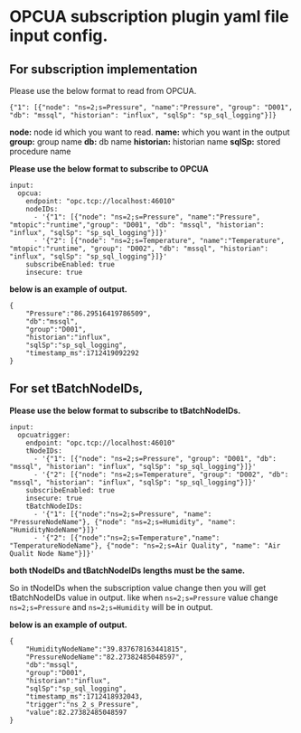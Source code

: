 # OPCUA subscription plugin yaml file input config.

## For subscription implementation

Please use the below format to read from OPCUA.

```{"1": [{"node": "ns=2;s=Pressure", "name":"Pressure", "group": "D001", "db": "mssql", "historian": "influx", "sqlSp": "sp_sql_logging"}]}```

**node:** node id which you want to read.
**name:** which you want in the output
**group:** group name
**db:** db name 
**historian:** historian name
**sqlSp:** stored procedure name

**Please use the below format to subscribe to OPCUA**
```
input:
  opcua:
    endpoint: "opc.tcp://localhost:46010"
    nodeIDs:
      - '{"1": [{"node": "ns=2;s=Pressure", "name":"Pressure", "mtopic":"runtime","group": "D001", "db": "mssql", "historian": "influx", "sqlSp": "sp_sql_logging"}]}'
      - '{"2": [{"node": "ns=2;s=Temperature", "name":"Temperature", "mtopic":"runtime", "group": "D002", "db": "mssql", "historian": "influx", "sqlSp": "sp_sql_logging"}]}'
    subscribeEnabled: true
    insecure: true
```	

**below is an example of output.**
```
{
	"Pressure":"86.29516419786509",
	"db":"mssql",
	"group":"D001",
	"historian":"influx",
	"sqlSp":"sp_sql_logging",
	"timestamp_ms":1712419092292
}
```

## For set tBatchNodeIDs,
**Please use the below format to subscribe to tBatchNodeIDs.**
```
input:
  opcuatrigger:
    endpoint: "opc.tcp://localhost:46010"
    tNodeIDs:
      - '{"1": [{"node": "ns=2;s=Pressure", "group": "D001", "db": "mssql", "historian": "influx", "sqlSp": "sp_sql_logging"}]}'
      - '{"2": [{"node": "ns=2;s=Temperature", "group": "D002", "db": "mssql", "historian": "influx", "sqlSp": "sp_sql_logging"}]}'
    subscribeEnabled: true
    insecure: true
    tBatchNodeIDs:
      - '{"1": [{"node":"ns=2;s=Pressure", "name": "PressureNodeName"}, {"node": "ns=2;s=Humidity", "name": "HumidityNodeName"}]}'
      - '{"2": [{"node":"ns=2;s=Temperature","name": "TemperatureNodeName"}, {"node": "ns=2;s=Air Quality", "name": "Air Qualit Node Name"}]}'
```

**both tNodeIDs and tBatchNodeIDs lengths must be the same.**

So in tNodeIDs when the subscription value change then you will get tBatchNodeIDs value in output.  like when ```ns=2;s=Pressure``` value change ```ns=2;s=Pressure``` and ```ns=2;s=Humidity``` will be in output. 

**below is an example of output.**
```
{
	"HumidityNodeName":"39.837678163441815",
	"PressureNodeName":"82.27382485048597",
	"db":"mssql",
	"group":"D001",
	"historian":"influx",
	"sqlSp":"sp_sql_logging",
	"timestamp_ms":1712418932043,
	"trigger":"ns_2_s_Pressure",
	"value":82.27382485048597
}
```